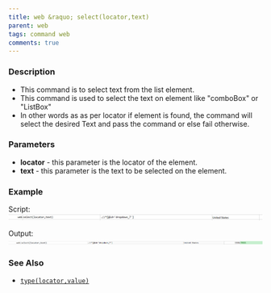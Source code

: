 ```yaml
---
title: web &raquo; select(locator,text)
parent: web
tags: command web
comments: true
---
```


### Description

- This command is to select text from the list element.
- This command is used to select the text on element like "comboBox" or "ListBox"
- In other words as as per locator if element is found, the command will select the desired Text and pass the command or else fail otherwise.

### Parameters

- **locator** - this parameter is the locator of the element.
- **text** - this parameter is the text to be selected on the element.

### Example

Script:<br/>
![](image/select_01.png)

Output:<br/>
![](image/select_02.png)

### See Also

- [`type(locator,value)`](type(locator,value))